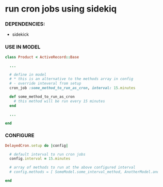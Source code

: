 # run cron jobs using sidekiq

### DEPENDENCIES:
- sidekick

### USE IN MODEL
```ruby
class Product < ActiveRecord::Base

  ...

  # define in model
  # * this is an alternative to the methods array in config
  # - override inteveral from setup
  cron_job :some_method_to_run_as_cron, interval: 15.minutes

  def some_method_to_run_as_cron
    # this method will be run every 15 minutes
  end

  ...

end
```

### CONFIGURE
```ruby
DelayedCron.setup do |config|

  # default interval to run cron jobs
  config.interval = 15.minutes

  # array of methods to run at the above configured interval
  # config.methods = [ SomeModel.some_interval_method, AnotherModel.another_interval_method ]

end
```
